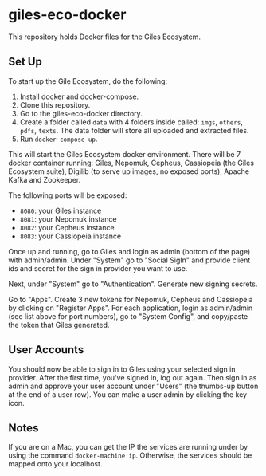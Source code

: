 # giles-eco-docker

This repository holds Docker files for the Giles Ecosystem.

## Set Up
To start up the Gile Ecosystem, do the following:

1. Install docker and docker-compose.
1. Clone this repository.
1. Go to the giles-eco-docker directory.
1. Create a folder called `data` with 4 folders inside called: `imgs`, `others`, `pdfs`, `texts`. The data folder will store all uploaded and extracted files.
1. Run `docker-compose up`.

This will start the Giles Ecosystem docker environment. There will be 7 docker container running: Giles, Nepomuk, Cepheus, Cassiopeia (the Giles Ecosystem suite), Digilib (to serve up images, no exposed ports), Apache Kafka and Zookeeper.

The following ports will be exposed:
* `8080`: your Giles instance
* `8081`: your Nepomuk instance
* `8082`: your Cepheus instance
* `8083`: your Cassiopeia instance

Once up and running, go to Giles and login as admin (bottom of the page) with admin/admin. Under "System" go to "Social SigIn" and provide client ids and secret for the sign in provider you want to use.

Next, under "System" go to "Authentication". Generate new signing secrets.

Go to "Apps". Create 3 new tokens for Nepomuk, Cepheus and Cassiopeia by clicking on "Register Apps". For each application, login as admin/admin (see list above for port numbers), go to "System Config", and copy/paste the token that Giles generated.

## User Accounts

You should now be able to sign in to Giles using your selected sign in provider. After the first time, you've signed in, log out again. Then sign in as admin and approve your user account under "Users" (the thumbs-up button at the end of a user row). You can make a user admin by clicking the key icon.

## Notes

If you are on a Mac, you can get the IP the services are running under by using the command `docker-machine ip`. Otherwise, the services should be mapped onto your localhost.
